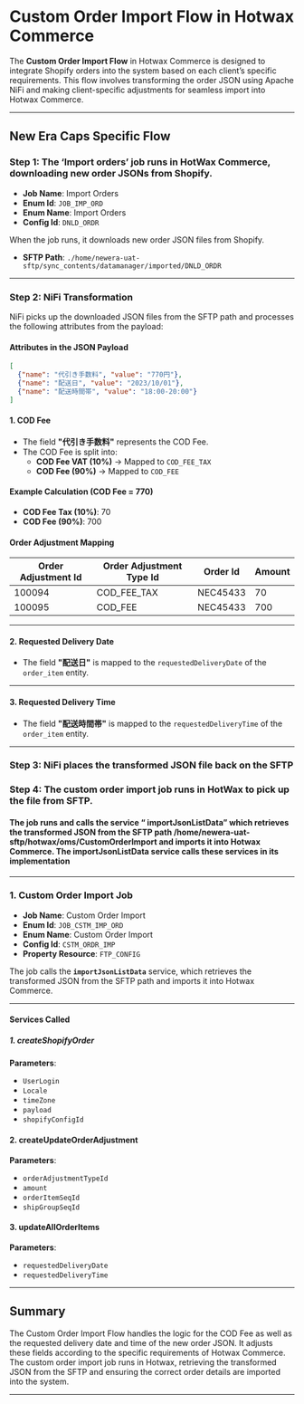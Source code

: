 # Custom Order Import Flow in Hotwax Commerce

The **Custom Order Import Flow** in Hotwax Commerce is designed to integrate Shopify orders into the system based on each client’s specific requirements. This flow involves transforming the order JSON using Apache NiFi and making client-specific adjustments for seamless import into Hotwax Commerce.

---

## **New Era Caps Specific Flow**

### **Step 1: The ‘Import orders’ job runs in HotWax Commerce, downloading new order JSONs from Shopify.**
- **Job Name**: Import Orders  
- **Enum Id**: `JOB_IMP_ORD`  
- **Enum Name**: Import Orders  
- **Config Id**: `DNLD_ORDR`  

When the job runs, it downloads new order JSON files from Shopify.  
- **SFTP Path**: `./home/newera-uat-sftp/sync_contents/datamanager/imported/DNLD_ORDR`

---

### **Step 2: NiFi Transformation**
NiFi picks up the downloaded JSON files from the SFTP path and processes the following attributes from the payload:

#### **Attributes in the JSON Payload**
```json
[
  {"name": "代引き手数料", "value": "770円"},
  {"name": "配送日", "value": "2023/10/01"},
  {"name": "配送時間帯", "value": "18:00-20:00"}
]
```
#### **1. COD Fee**
- The field **"代引き手数料"** represents the COD Fee.  
- The COD Fee is split into:
  - **COD Fee VAT (10%)** → Mapped to `COD_FEE_TAX`  
  - **COD Fee (90%)** → Mapped to `COD_FEE`

#### **Example Calculation (COD Fee = 770)**
- **COD Fee Tax (10%)**: 70  
- **COD Fee (90%)**: 700  

#### **Order Adjustment Mapping**
| Order Adjustment Id | Order Adjustment Type Id | Order Id  | Amount |
|----------------------|--------------------------|-----------|--------|
| 100094              | COD_FEE_TAX             | NEC45433  | 70     |
| 100095              | COD_FEE                 | NEC45433  | 700    |

---

#### **2. Requested Delivery Date**
- The field **"配送日"** is mapped to the `requestedDeliveryDate` of the `order_item` entity.

---

#### **3. Requested Delivery Time**
- The field **"配送時間帯"** is mapped to the `requestedDeliveryTime` of the `order_item` entity.

---

### **Step 3: NiFi places the transformed JSON file back on the SFTP**

### **Step 4: The custom order import job runs in HotWax to pick up the file from SFTP.**
#### **The job runs and calls the service “ importJsonListData” which retrieves the transformed JSON from the SFTP path  /home/newera-uat-sftp/hotwax/oms/CustomOrderImport and imports it into Hotwax Commerce. The importJsonListData service calls these services in its implementation**

---

### **1. Custom Order Import Job**
- **Job Name**: Custom Order Import  
- **Enum Id**: `JOB_CSTM_IMP_ORD`  
- **Enum Name**: Custom Order Import  
- **Config Id**: `CSTM_ORDR_IMP`  
- **Property Resource**: `FTP_CONFIG`  

The job calls the **`importJsonListData`** service, which retrieves the transformed JSON from the SFTP path and imports it into Hotwax Commerce.

---

#### **Services Called**

##### **1. createShopifyOrder**
**Parameters**:  
- `UserLogin`  
- `Locale`  
- `timeZone`  
- `payload`  
- `shopifyConfigId`  

#### **2. createUpdateOrderAdjustment**
**Parameters**:  
- `orderAdjustmentTypeId`  
- `amount`  
- `orderItemSeqId`  
- `shipGroupSeqId`  

#### **3. updateAllOrderItems**
**Parameters**:  
- `requestedDeliveryDate`  
- `requestedDeliveryTime`  

---

## **Summary**
The Custom Order Import Flow handles the logic for the COD Fee as well as the requested delivery date and time of the new order JSON. It adjusts these fields according to the specific requirements of Hotwax Commerce. The custom order import job runs in Hotwax, retrieving the transformed JSON from the SFTP and ensuring the correct order details are imported into the system.

---

